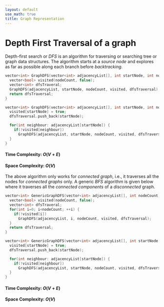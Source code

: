 ```yaml
---
layout: default
use_math: true
title: Graph Representation
---
```


# Depth First Traversal of a graph

Depth-first search or $DFS$ is an algorithm for traversing or searching tree or graph data structures. The algorithm starts at a $source\ node$ and explores as far as possible along each branch before $backtracking$.

```cpp
vector<int> GraphDFS(vector<int> adjacencyList[], int startNode, int nodeCount) {
  vector<bool> visited(nodeCount, false);
  vector<int> dfsTraveral;
  GraphDFS(adjacencyList, startNode, nodeCount, visited, dfsTraversal);
  return dfsTraversal;
}

vector<int> GraphDFS(vector<int> adjacencyList[], int startNode, int nodeCount, vector<bool> visited, vector<int> dfsTraversal) {
  visited[startNode] = true;
  dfsTraversal.push_back(startNode);

  for(int neighbour: adjacencyList[startNode]) {
    if(!visited[neighbour])
      GraphDFS(adjacencyList, startNode, nodeCount, visited, dfsTraversal);
  }
}
```

#### Time Complexity: $O(V + E)$
#### Space Complexity: $O(V)$

The above algorithm only works for $connected\ graph$, i.e., it traverses all the nodes for $connected\ graphs$ only. A generic $BFS$ algorithm is given below where it traverses all the $connected\ components$ of a $disconnected$ graph.

```cpp
vector<int> GenericGraphDFS(vector<int> adjacencyList[], int nodeCount) {
  vector<bool> visited(nodeCount, false);
  vector<int> dfsTraveral;
  for(int i=0; i<nodeCount; ++i) {
    if(!visited[i])
      GraphDFS(adjacencyList, i, nodeCount, visited, dfsTraversal);
  }
  return dfsTraversal;
}

vector<int> GenericGraphDFS(vector<int> adjacencyList[], int startNode, int nodeCount, vector<bool> visited, vector<int> dfsTraversal) {
  visited[startNode] = true;
  dfsTraversal.push_back(startNode);

  for(int neighbour: adjacencyList[startNode]) {
    if(!visited[neighbour])
      GraphDFS(adjacencyList, startNode, nodeCount, visited, dfsTraversal);
  }
}
```

#### Time Complexity: $O(V + E)$
#### Space Complexity: $O(V)$
